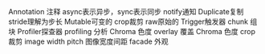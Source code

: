 Annotation 注释
async表示异步，sync表示同步
notify通知
Duplicate复制
stride理解为步长
Mutable可变的
crop裁剪
raw原始的
Trigger触发器
chunk 组块
Profiler探查器
profiling 分析
Chroma 色度
overlay 覆盖
Chroma 色度
crop 裁剪
image width pitch 图像宽度间距
facade 外观
